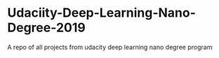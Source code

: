 # Udaciity-Deep-Learning-Nano-Degree-2019
A repo of all projects from udacity deep learning nano degree program

